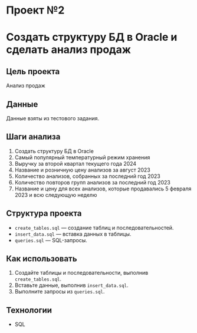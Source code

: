 # Проект №2
# Создать структуру БД в Oracle и сделать анализ продаж

## Цель проекта
Анализ продаж

## Данные
Данные взяты из тестового задания.

## Шаги анализа
1.  Создать структуру БД в Oracle
2.  Самый популярный температурный режим хранения 
3.	Выручку за второй квартал текущего года 2024
4.	Название и розничную цену анализов за август 2023
5.	Количество анализов, собранных за последний год 2023
7.	Количество повторов групп анализов за последний год 2023
8.	Название и цену для всех анализов, которые продавались 5 февраля 2023 и всю следующую неделю

## Структура проекта

- `create_tables.sql` — создание таблиц и последовательностей.
- `insert_data.sql` — вставка данных в таблицы.
- `queries.sql` — SQL-запросы.

## Как использовать

1. Создайте таблицы и последовательности, выполнив `create_tables.sql`.
2. Вставьте данные, выполнив `insert_data.sql`.
3. Выполните запросы из `queries.sql`.

## Технологии
- SQL


